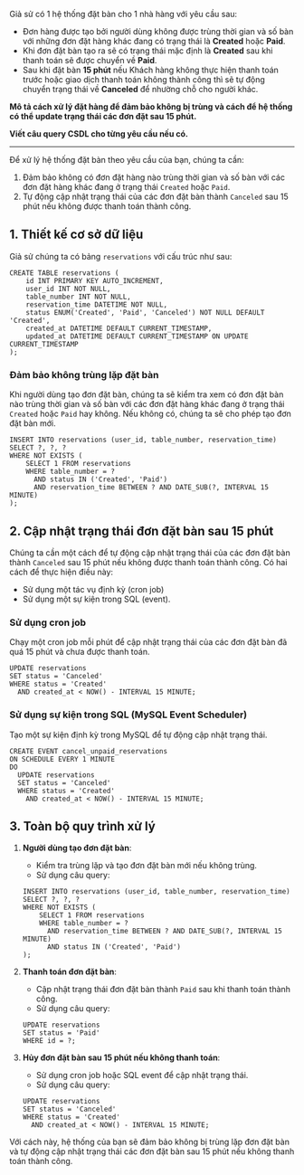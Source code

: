 Giả sử có 1 hệ thống đặt bàn cho 1 nhà hàng với yêu cầu sau:

-   Đơn hàng được tạo bởi người dùng không được trùng thời gian và số bàn với những đơn đặt hàng khác đang có trạng thái là **Created** hoặc **Paid**.
-   Khi đơn đặt bàn tạo ra sẽ có trạng thái mặc định là **Created** sau khi thanh toán sẽ được chuyển về **Paid**.
-   Sau khi đặt bàn **15 phút** nếu Khách hàng không thực hiện thanh toán trước hoặc giao dịch thanh toán không thành công thì sẽ tự động chuyển trạng thái về **Canceled** để nhường chỗ cho người khác.

**Mô tả cách xử lý đặt hàng để đảm bảo không bị trùng và cách để hệ thống có thể update trạng thái các đơn đặt sau 15 phút.**

**Viết câu query CSDL cho từng yêu cầu nếu có.**

* * * * *

Để xử lý hệ thống đặt bàn theo yêu cầu của bạn, chúng ta cần:

1.  Đảm bảo không có đơn đặt hàng nào trùng thời gian và số bàn với các đơn đặt hàng khác đang ở trạng thái `Created` hoặc `Paid`.
2.  Tự động cập nhật trạng thái của các đơn đặt bàn thành `Canceled` sau 15 phút nếu không được thanh toán thành công.

1\. Thiết kế cơ sở dữ liệu
--------------------------

Giả sử chúng ta có bảng `reservations` với cấu trúc như sau:

```
CREATE TABLE reservations (
    id INT PRIMARY KEY AUTO_INCREMENT,
    user_id INT NOT NULL,
    table_number INT NOT NULL,
    reservation_time DATETIME NOT NULL,
    status ENUM('Created', 'Paid', 'Canceled') NOT NULL DEFAULT 'Created',
    created_at DATETIME DEFAULT CURRENT_TIMESTAMP,
    updated_at DATETIME DEFAULT CURRENT_TIMESTAMP ON UPDATE CURRENT_TIMESTAMP
);

```

### Đảm bảo không trùng lặp đặt bàn

Khi người dùng tạo đơn đặt bàn, chúng ta sẽ kiểm tra xem có đơn đặt bàn nào trùng thời gian và số bàn với các đơn đặt hàng khác đang ở trạng thái `Created` hoặc `Paid` hay không. Nếu không có, chúng ta sẽ cho phép tạo đơn đặt bàn mới.

```
INSERT INTO reservations (user_id, table_number, reservation_time)
SELECT ?, ?, ?
WHERE NOT EXISTS (
    SELECT 1 FROM reservations
    WHERE table_number = ?
      AND status IN ('Created', 'Paid')
      AND reservation_time BETWEEN ? AND DATE_SUB(?, INTERVAL 15 MINUTE)
);

```

2\. Cập nhật trạng thái đơn đặt bàn sau 15 phút
-----------------------------------------------

Chúng ta cần một cách để tự động cập nhật trạng thái của các đơn đặt bàn thành `Canceled` sau 15 phút nếu không được thanh toán thành công. Có hai cách để thực hiện điều này:

-   Sử dụng một tác vụ định kỳ (cron job)
-   Sử dụng một sự kiện trong SQL (event).

### Sử dụng cron job

Chạy một cron job mỗi phút để cập nhật trạng thái của các đơn đặt bàn đã quá 15 phút và chưa được thanh toán.

```
UPDATE reservations
SET status = 'Canceled'
WHERE status = 'Created'
  AND created_at < NOW() - INTERVAL 15 MINUTE;

```

### Sử dụng sự kiện trong SQL (MySQL Event Scheduler)

Tạo một sự kiện định kỳ trong MySQL để tự động cập nhật trạng thái.

```
CREATE EVENT cancel_unpaid_reservations
ON SCHEDULE EVERY 1 MINUTE
DO
  UPDATE reservations
  SET status = 'Canceled'
  WHERE status = 'Created'
    AND created_at < NOW() - INTERVAL 15 MINUTE;

```

3\. Toàn bộ quy trình xử lý
---------------------------

1.  **Người dùng tạo đơn đặt bàn**:

    -   Kiểm tra trùng lặp và tạo đơn đặt bàn mới nếu không trùng.
    -   Sử dụng câu query:

    ```
    INSERT INTO reservations (user_id, table_number, reservation_time)
    SELECT ?, ?, ?
    WHERE NOT EXISTS (
        SELECT 1 FROM reservations
        WHERE table_number = ?
          AND reservation_time BETWEEN ? AND DATE_SUB(?, INTERVAL 15 MINUTE)
          AND status IN ('Created', 'Paid')
    );

    ```

2.  **Thanh toán đơn đặt bàn**:

    -   Cập nhật trạng thái đơn đặt bàn thành `Paid` sau khi thanh toán thành công.
    -   Sử dụng câu query:

    ```
    UPDATE reservations
    SET status = 'Paid'
    WHERE id = ?;

    ```

3.  **Hủy đơn đặt bàn sau 15 phút nếu không thanh toán**:

    -   Sử dụng cron job hoặc SQL event để cập nhật trạng thái.
    -   Sử dụng câu query:

    ```
    UPDATE reservations
    SET status = 'Canceled'
    WHERE status = 'Created'
      AND created_at < NOW() - INTERVAL 15 MINUTE;

    ```

Với cách này, hệ thống của bạn sẽ đảm bảo không bị trùng lặp đơn đặt bàn và tự động cập nhật trạng thái các đơn đặt bàn sau 15 phút nếu không thanh toán thành công.
